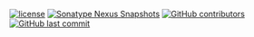 [![license](https://img.shields.io/github/license/openanthem/nimbus-core.svg)]() [![Sonatype Nexus Snapshots](https://img.shields.io/nexus/s/https/oss.sonatype.org/com.antheminc.oss/nimbus-core.svg)](https://oss.sonatype.org/#nexus-search;quick~com.antheminc.oss) [![GitHub contributors](https://img.shields.io/github/contributors/openanthem/nimbus-core.svg)]() [![GitHub last commit](https://img.shields.io/github/last-commit/openanthem/nimbus-core.svg)]() 
